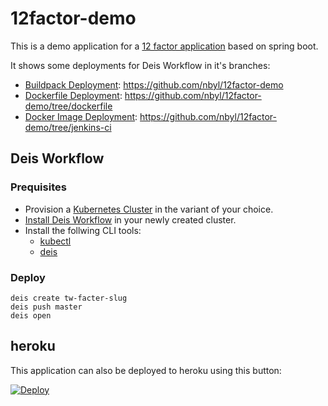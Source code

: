 # 12factor-demo

This is a demo application for a [12 factor application](http://12factor.net/) based on spring boot.

It shows some deployments for Deis Workflow in it's branches:

* [Buildpack Deployment](https://deis.com/docs/workflow/applications/using-buildpacks/): https://github.com/nbyl/12factor-demo
* [Dockerfile Deployment](https://deis.com/docs/workflow/applications/using-dockerfiles/): https://github.com/nbyl/12factor-demo/tree/dockerfile
* [Docker Image Deployment](https://deis.com/docs/workflow/applications/using-docker-images/): https://github.com/nbyl/12factor-demo/tree/jenkins-ci 

## Deis Workflow

### Prequisites

* Provision a [Kubernetes Cluster](http://kubernetes.io/) in the variant of your choice.
* [Install Deis Workflow](https://deis.com/docs/workflow/installing-workflow/) in your newly created cluster.
* Install the follwing CLI tools:
  * [kubectl](http://kubernetes.io/docs/user-guide/prereqs/)
  * [deis](https://deis.com/docs/workflow/quickstart/install-cli-tools/)
  
### Deploy
  
    deis create tw-facter-slug
    deis push master
    deis open

## heroku

This application can also be deployed to heroku using this button:

[![Deploy](https://www.herokucdn.com/deploy/button.svg)](https://heroku.com/deploy)
